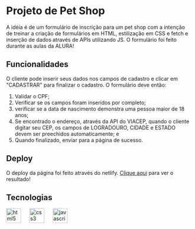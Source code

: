 # Projeto de Pet Shop
A idéia é de um formulário de inscrição para um pet shop com a intenção de treinar a criação de formulários em HTML, estilização em CSS e fetch e inserção de dados através de APIs utilizando JS.
O formulário foi feito durante as aulas da ALURA!

## Funcionalidades
O cliente pode inserir seus dados nos campos de cadastro e clicar em "CADASTRAR" para finalizar o cadastro.
O formulário deve então:

1. Validar o CPF;
2. Verificar se os campos foram inseridos por completo;
3. verificar se a data de nascimento demonstra uma pessoa maior de 18 anos;
4. Se encontrado o endereço, através da API do VIACEP, quando o cliente digitar seu CEP, os campos de LOGRADOURO, CIDADE e ESTADO devem ser preechidos automaticamente; e
5. Quando finalizado, enviar para a página de sucesso.

## Deploy
O deploy da página foi feito através do netlify. <a href="https://doguito-petshop.netlify.app/">Clique aqui</a> para ver o resultado!

## Tecnologias
<div>
  <img src="https://cdn.jsdelivr.net/gh/devicons/devicon/icons/html5/html5-original.svg" height="40" alt="html5 logo"  />
  <img width="15" />
  <img src="https://cdn.jsdelivr.net/gh/devicons/devicon/icons/css3/css3-original.svg" height="40" alt="css3 logo"  />
  <img width="15" />
  <img src="https://cdn.jsdelivr.net/gh/devicons/devicon/icons/javascript/javascript-original.svg" height="40" alt="javascript logo"  />
  <img width="15" />
</div>
